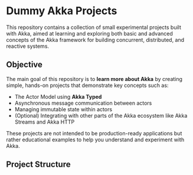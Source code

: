 # Dummy Akka Projects

This repository contains a collection of small experimental projects built with Akka, aimed at learning and exploring both basic and advanced concepts of the Akka framework for building concurrent, distributed, and reactive systems.

## Objective

The main goal of this repository is to **learn more about Akka** by creating simple, hands-on projects that demonstrate key concepts such as:
- The Actor Model using **Akka Typed**
- Asynchronous message communication between actors
- Managing immutable state within actors
- (Optional) Integrating with other parts of the Akka ecosystem like Akka Streams and Akka HTTP

These projects are not intended to be production-ready applications but rather educational examples to help you understand and experiment with Akka.

## Project Structure

